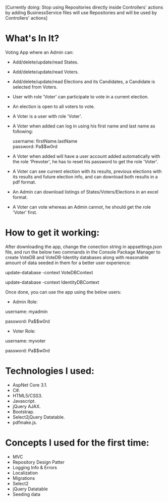 [Currently doing: Stop using Repositories directly inside Controllers' actions by adding BusinessService files will use Repositories and will be used by Controllers' actions]
# What's In It?

Voting App where an Admin can:
 -  Add/delete/update/read States.
 -  Add/delete/update/read Voters. 
 -  Add/delete/update/read Elections and its Candidates, a Candidate is selected from Voters.
 -  User with role 'Voter' can participate to vote in a current election.
 -  An election is open to all voters to vote.
 -  A Voter is a user with role 'Voter'.
 -  A Voter when added can log in using his first name and last name as following:
   
    username: firstName.lastName  
    password: Pa$$w0rd 
-  A Voter when added will have a user account added automatically with the role 'Prevoter', he has to reset his password to get the role 'Voter'.
-  A Voter can see current election with its results, previous elections with its results and future election info, and can download both results in a pdf format.
 -  An Admin can download listings of States/Voters/Elections in an excel format.
-  A Voter can vote whereas an Admin cannot, he should get the role 'Voter' first.


# How to get it working:
After downloading the app, change the conection string in appsettings.json file, and run the below two commands in the Console Package Manager to create VoteDB and VoteDB-Identity databases
along with reasonable amount of data seeded in them for a better user experience:

update-database -context VoteDBContext


update-database -context IdentityDBContext


Once done, you can use the app using the below users:

- Admin Role: 

username: myadmin

password: Pa$$w0rd

- Voter Role:

username: myvoter 

password: Pa$$w0rd

# Technologies I used:
-  AspNet Core 3.1.
-  C#.
-  HTML5/CSS3.
-  Javascript.
-  jQuery AJAX.
-  Bootstrap.
-  Select2jQuery Datatable.
-  pdfmake.js.

#  Concepts I used for the first time:
-  MVC
-  Repository Design Patter
-  Logging Info & Errors
-  Localization
-  Migrations
-  Select2
-  jQuery Datatable
-  Seeding data